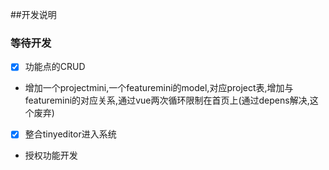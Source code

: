 ##开发说明

### 等待开发
-  [x] 功能点的CRUD
- 增加一个projectmini,一个featuremini的model,对应project表,增加与featuremini的对应关系,通过vue两次循环限制在首页上(通过depens解决,这个废弃)
-  [x] 整合tinyeditor进入系统
- 授权功能开发

